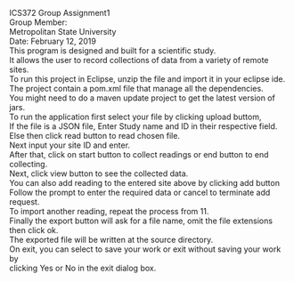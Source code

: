 
ICS372 Group Assignment1<br />
Group Member:<br />
Metropolitan State University<br />
Date: February 12, 2019<br />
This program is designed and built for a scientific study.<br />
It allows the user to record collections of data from a variety of remote sites.<br />
To run this project in Eclipse, unzip the file and import it in your eclipse ide.
The project contain a pom.xml file that manage all the dependencies.<br /> 
You might need to do a maven update project to get the latest version of jars.<br />
To run the application first select your file by clicking upload buttom,<br />
If the file is a JSON file, Enter Study name and ID in their respective field.<br />
Else then click read button to read chosen file.<br /> 
Next input your site ID and enter.<br />
After that, click on start button to collect readings or end button to end collecting.<br />
Next, click view button to see the collected data.<br />
You can also add reading to the entered site above by clicking add button<br />
Follow the prompt to enter the required data or cancel to terminate add request.<br />
To import another reading, repeat the process from 11.<br /> 
Finally the export button will ask for a file name, omit the file extensions then click ok.<br />
The exported file will be written at the source directory.<br />
On exit, you can select to save your work or exit without saving your work by<br />
clicking Yes or No in the exit dialog box.
